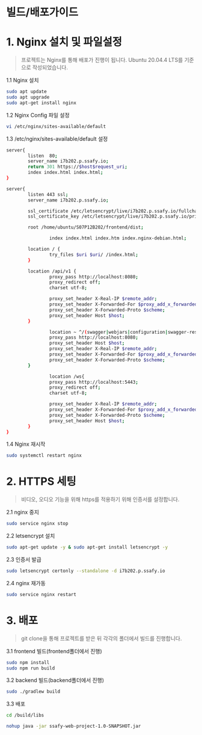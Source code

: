 # 빌드/배포가이드

# 1. Nginx 설치 및 파일설정

> 프로젝트는 Nginx를 통해 배포가 진행이 됩니다.
 Ubuntu 20.04.4 LTS를 기준으로 작성되었습니다.
> 

1.1  Nginx 설치

```bash
sudo apt update
sudo apt upgrade
sudo apt-get install nginx
```

1.2  Nginx Config 파일 설정

```bash
vi /etc/nginx/sites-available/default
```

1.3 /etc/nginx/sites-available/default 설정

```bash
server{
        listen  80;
        server_name i7b202.p.ssafy.io;
        return 301 https://$host$request_uri;
        index index.html index.html;
}

server{
        listen 443 ssl;
        server_name i7b202.p.ssafy.io;

        ssl_certificate /etc/letsencrypt/live/i7b202.p.ssafy.io/fullchain.pem;
        ssl_certificate_key /etc/letsencrypt/live/i7b202.p.ssafy.io/privkey.pem;

        root /home/ubuntu/S07P12B202/frontend/dist;

				index index.html index.htm index.nginx-debian.html;

        location / {
                try_files $uri $uri/ /index.html;
        }

        location /api/v1 {
                proxy_pass http://localhost:8080;
                proxy_redirect off;
                charset utf-8;

                proxy_set_header X-Real-IP $remote_addr;
                proxy_set_header X-Forwarded-For $proxy_add_x_forwarded_for;
                proxy_set_header X-Forwarded-Proto $scheme;
                proxy_set_header Host $host;
        }

				location ~ ^/(swagger|webjars|configuration|swagger-resources|v2|csrf){
                proxy_pass http://localhost:8080;
                proxy_set_header Host $host;
                proxy_set_header X-Real-IP $remote_addr;
                proxy_set_header X-Forwarded-For $proxy_add_x_forwarded_for;
                proxy_set_header X-Forwarded-Proto $scheme;
        }

				location /ws{
                proxy_pass http://localhost:5443;
                proxy_redirect off;
                charset utf-8;

                proxy_set_header X-Real-IP $remote_addr;
                proxy_set_header X-Forwarded-For $proxy_add_x_forwarded_for;
                proxy_set_header X-Forwarded-Proto $scheme;
                proxy_set_header Host $host;
        }
}
```

1.4 Nginx 재시작

```bash
sudo systemctl restart nginx
```

# 2. HTTPS 세팅

> 비디오, 오디오 기능을 위해 https를 적용하기 위해 인증서를 설정합니다.
> 

2.1 nginx 중지

```bash
sudo service nginx stop
```

2.2 letsencrypt 설치

```bash
sudo apt-get update -y & sudo apt-get install letsencrypt -y
```

2.3 인증서 발급

```bash
sudo letsencrypt certonly --standalone -d i7b202.p.ssafy.io
```

2.4  nginx 재가동

```bash
sudo service nginx restart
```

# 3. 배포

> git clone을 통해 프로젝트를 받은 뒤 각각의 폴더에서 빌드를 진행합니다.
> 

3.1 frontend 빌드(frontend폴더에서 진행)

```bash
sudo npm install
sudo npm run build
```

3.2 backend 빌드(backend폴더에서 진행)

```bash
sudo ./gradlew build
```

3.3 배포

```bash
cd /build/libs

nohup java -jar ssafy-web-project-1.0-SNAPSHOT.jar
```